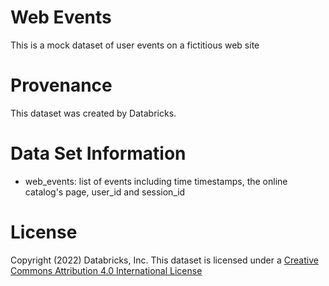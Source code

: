 Web Events
=========================================
This is a mock dataset of user events on a fictitious web site

Provenance
=========================================
This dataset was created by Databricks.

Data Set Information
=========================================
* web_events: list of events including time timestamps, the online catalog's page, user_id and session_id

License
=========================================
Copyright (2022) Databricks, Inc.
This dataset is licensed under a [Creative Commons Attribution 4.0 International License](https://creativecommons.org/licenses/by/4.0/)

